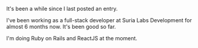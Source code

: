 It's been a while since I last posted an entry.

I've been working as a full-stack developer at Suria Labs Development for almost 6 months now. It's been good so far.

I'm doing Ruby on Rails and ReactJS at the moment.
